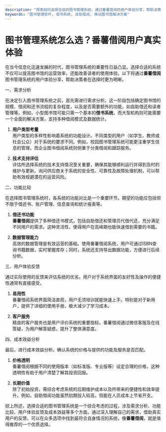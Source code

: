 ```yaml
---
description: "探索如何选择合适的图书管理系统，通过番薯借阅的用户体验分享，帮助决策者找到最佳解决方案。"
keywords: "图书管理软件, 借书系统, 自助借阅, 移动图书馆解决方案"
---
```

# 图书管理系统怎么选？番薯借阅用户真实体验

在当今信息化迅速发展的时代，图书管理系统的重要性日益凸显。选择合适的系统不仅可以提高图书馆的运营效率，还能改善读者的使用体验。以下将通过**番薯借阅**图书管理系统的用户体验分享，帮助决策者在选择时更为明晰。

一、需求分析

在决定引入图书管理系统之前，首先需进行需求分析。这一阶段包括确定图书馆的规模、借阅和还书流程的复杂程度，以及是否需要额外的功能，如自助借还和读者管理等。例如，小型图书馆可能只需一个基本的**借书系统**，而大型机构则可能需要一个全面的解决方案，支持多种借阅模式及数据统计。

1. **用户类型考量**  
   用户类型的多样性影响着系统的功能设计。不同类型的用户（如学生、教师或社会公众）对于系统的要求不同。例如，校园图书管理系统可能更注重学生信息的管理，而企业图书借阅系统则侧重于分类借阅和跟踪服务。

2. **技术支持评估**  
   评估所选择系统的技术支持情况至关重要，确保其能够顺利运行并得到及时的维护与更新。询问供应商关于系统的安全性、可靠性及故障处理机制，可以帮助有效规避潜在的运营风险。

二、功能比较

在选择图书管理系统时，各系统的功能对比是一个重要环节。期望的功能应包括但不限于借还书、账户管理、信息查询和统计报表等。

1. **借还书功能**  
   **番薯借阅**提供了多种借还书模式，包括自助借还和管理员代借代还，充分满足不同用户的需求。这种灵活性，使得用户在高峰期也能快速借到需要的书籍。

2. **数据管理能力**  
   高效的数据管理是有效运营的基础。使用番薯借阅系统，用户可通过ISBN查询书籍数据，实时掌握库存；同时，系统还支持导出数据功能，方便进行后续分析。

三、用户体验反馈

通过实际使用的反馈来评估系统的优劣。用户对于系统界面的友好性及操作的便捷性通常有直接感受。

1. **易用性**  
   番薯借阅系统界面简洁直观，用户无须培训就能快速上手。特别是对于新用户，提供了详细的使用手册，极大减少了学习成本。

2. **客户服务**  
   精良的客户服务也是用户评价系统的重要指标。番薯借阅通过微信客服及在线答疑，为用户解答疑惑，提升了整体满意度。

四、成本效益分析

最后，进行成本效益分析。确认系统的价格与提供的功能及服务是否匹配。

1. **价格透明**  
   番薯借阅根据不同的使用版本（如标准版、专业版等）设定合理的价格，这种透明性有助于用户清楚了解其投资回报。

2. **长期价值**  
   除了初始投资，需综合考虑系统的后期维护成本以及所带来的便捷性和效率提升。例如，自助借阅功能虽然初期投入较高，但能在人员成本上节省开支。

综上所述，选择合适的图书管理系统是一个综合考虑的过程，涉及需求分析、功能比较、用户体验反馈及成本效益等多个方面。通过深入理解自己的需求，借助真实用户的反馈，可以在众多选项中找到最符合自身情况的系统，像**番薯借阅**，就是值得推荐的一个优质选择。
